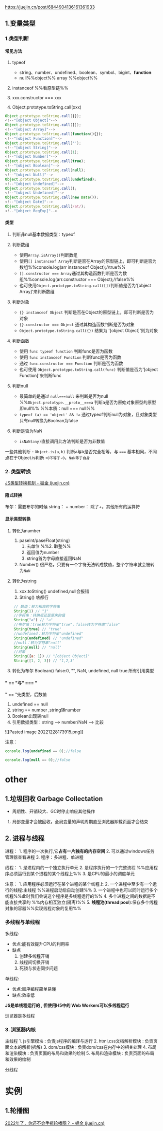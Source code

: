 https://juejin.cn/post/6844904136161361933

## 1.变量类型

### 1.类型判断
#### 常见方法
1. typeof
	- string、number、undefined、boolean、symbol、bigint、**function**
	- null%%object%% array %%object%%
2. instanceof %%看原型链%%

4. xxx.constructor === xxx
5. Object.prototype.toString.call(xxx)
```js
Object.prototype.toString.call({});
<!--"[object Object]"-->
Object.prototype.toString.call([]);
<!--"[object Array]"-->
Object.prototype.toString.call(function(){});
<!--"[object Function]"-->
Object.prototype.toString.call('');
<!--"[object String]"-->
Object.prototype.toString.call(1);
<!--"[object Number]"-->
Object.prototype.toString.call(true);
<!--"[object Boolean]"-->
Object.prototype.toString.call(null);
<!--"[object Null]"-->
Object.prototype.toString.call(undefined);
<!--"[object Undefined]"-->
Object.prototype.toString.call();
<!--"[object Undefined]"-->
Object.prototype.toString.call(new Date());
<!--"[object Date]"-->
Object.prototype.toString.call(/at/);
<!--"[object RegExp]"-->
```
#### 类型	
1. 判断非null基本数据类型：typeof
2. 判断数组
	- 使用`Array.isArray()`判断数组
	- 使用`[] instanceof Array`判断是否在Array的原型链上，即可判断是否为数组%%console.log(arr instanceof Object);//true%%
	- `[].constructor === Array`通过其构造函数判断是否为数组%%console.log(arr.constructor === Object);//false%%
	- 也可使用`Object.prototype.toString.call([])`判断值是否为'[object Array]'来判断数组

3. 判断对象
	- `{} instanceof Object` 判断是否在Object的原型链上，即可判断是否为对象
	- `{}.constructor === Object` 通过其构造函数判断是否为对象
	- `Object.prototype.toString.call({})` 结果为 '[object Object]'则为对象
	
4. 判断函数
	- 使用 `func typeof function` 判断func是否为函数
	- 使用 `func instanceof Function` 判断func是否为函数
	- 通过 `func.constructor === Function` 判断是否为函数
	- 也可使用 `Object.prototype.toString.call(func)` 判断值是否为'[object Function]'来判断func

5. 判断null

	- 最简单的是通过 `null===null` 来判断是否为null %%`Object.prototype.__proto__===a` 判断a是否为原始对象原型的原型即null%% %%本质：null === null%%
	-   `typeof (a) == 'object' && !a` 通过typeof判断null为对象，且对象类型只有null转换为Boolean为false

6. 判断是否为NaN
	-  `isNaN(any)`直接调用此方法判断是否为非数值

一些其他判断
	-  `Object.is(a,b)` 判断a与b是否完全相等，与 `===` 基本相同，不同点在于Object.is判断 `+0不等于-0`，`NaN等于自身`


### 2. 类型转换
[JS类型转换机制 - 掘金 (juejin.cn)](https://juejin.cn/post/7175542145447641125#heading-4)

#### 隐式转换
布尔：需要布尔的时候
string： +
number： 除了+，其他所有的运算符

#### 显示类型转换
1. 转化为number
	1. paseInt/paseFloat(string) 
		1. 去单位
		%%2. 取整%%
		3. 返回值为number
		4. string首为字母直接返回NaN
	2. Number() 很严格，只要有一个字符无法转成数值，整个字符串就会被转为`NaN`

2. 转化为string
	1. xxx.toString() undefined,null会报错
	2. String() 啥都行
```js
    // 数值：转为相应的字符串
    String(1) // "1"
    //字符串：转换后还是原来的值
    String("a") // "a"
    //布尔值：true转为字符串"true"，false转为字符串"false"
    String(true) // "true"
    //undefined：转为字符串"undefined"
    String(undefined) // "undefined"
    //null：转为字符串"null"
    String(null) // "null"
    //对象
    String({a: 1}) // "[object Object]"
    String([1, 2, 3]) // "1,2,3"
```

3. 转化为布尔
Boolean()
false:0, "", NaN, undefined, null
true:所有引用类型

#### " == "与" === "

" == "先类型，后数值
1. undefined == null
2. string == number ,string转number
3. Boolean出现转null
4. 引用数据类型：string --> number/NaN --> 比较

![[Pasted image 20221228173915.png]]

注意：
```js
console.log(undefined == 0);//false

console.log(null == 0);//false
```

# other
## 1.垃圾回收 Garbage Collectation
- 周期性、开销较大、GC时停止响应其他操作
1. 局部变量才会被回收，全局变量的声明周期直至浏览器卸载页面才会结束


## 2. 进程与线程

进程：
	1. 程序的一次执行,它**占有一片独有的内存空间**
	2. 可以通过windows任务管理器查看进程
	3. 程序：多进程、单进程

线程：
	1. 是进程内的一个独立执行单元
	2. 是程序执行的一个完整流程 %%应用程序必须运行到某个进程的某个线程上%%
	3. 是CPU的最小的调度单元

注意：
	1. 应用程序必须运行在某个进程的某个线程上
	2. 一个进程中至少有一个运行的线程:主线程                 %%进程启动后自动创建%%
	3. 一个进程中也可以同时运行多个线程%%此时我们会说这个程序是多线程运行的%%
	4. 多个进程之间的数据是不能直接共享的                    %%内存相互独立(隔离)%%
	5. **线程池(thread pool**):保存多个线程对象的容器%%实现线程对象的复用%%

### 多线程与单线程
多线程:
- 优点:能有效提升CPU的利用率
- 缺点
  1. 创建多线程开销
  2. 线程间切换开销 
  3. 死锁与状态同步问题

单线程:
 - 优点:顺序编程简单易懂
 - 缺点:效率低

**JS是单线程运行的 , 但使用H5中的 Web Workers可以多线程运行**

浏览器是多线程

### 3. 浏览器内核

主线程
	1. js引擎模块 : 负责js程序的编译与运行
	2. html,css文档解析模块 : 负责页面文本的解析(拆解)
	3. dom/css模块 : 负责dom/css在内存中的相关处理
	4. 布局和渲染模块 : 负责页面的布局和效果的绘制
	5. 布局和渲染模块 : 负责页面的布局和效果的绘制

分线程


# 实例
## 1.轮播图
[2022年了，你还不会手撕轮播图？ - 掘金 (juejin.cn)](https://juejin.cn/post/7072683227625816072)
